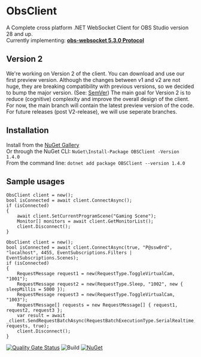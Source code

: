 # ObsClient
A Complete cross platform .NET WebSocket Client for OBS Studio version 28 and up.  
Currently implementing: [**obs-websocket 5.3.0 Protocol**](https://github.com/obsproject/obs-websocket/blob/master/docs/generated/protocol.md)

## Version 2
We're working on Version 2 of the client. You can download and use our first preview version.
Although the changes between v1 and v2 are not huge, they are breaking compatibility with previous versions, so we decided to bump the major version. (See: [SemVer](https://semver.org/))
The main goal for Version 2 is to reduce (cognitive) complexity and improve the overall design of the client.
For now, the main branch will contain the latest preview version of the code. For future releases (post V2-release), we will use seperate branches.

## Installation
Install from the [NuGet Gallery](https://www.nuget.org/packages/OBSClient)   
Or through the NuGet CLI: `NuGet\Install-Package OBSClient -Version 1.4.0`  
From the command line: `dotnet add package OBSClient --version 1.4.0`  

## Sample usages
```
ObsClient client = new();
bool isConnected = await client.ConnectAsync();
if (isConnected)
{
    await client.SetCurrentProgramScene("Gaming Scene");
    Monitor[] monitors = await client.GetMonitorList();
    client.Disconnect();
}
```

```
ObsClient client = new();
bool isConnected = await client.ConnectAsync(true, "P@ssw0rd", "localhost", 4455, EventSubscriptions.Filters | EventSubscriptions.Scenes);
if (isConnected)
{
    RequestMessage request1 = new(RequestType.ToggleVirtualCam, "1001");
    RequestMessage request2 = new(RequestType.Sleep, "1002", new { sleepMillis = 5000 });
    RequestMessage request3 = new(RequestType.ToggleVirtualCam, "1003");
    RequestMessage[] requests = new RequestMessage[] { request1, request2, request3 };
    var result = await _client.SendRequestBatchAsync(RequestBatchExecutionType.SerialRealtime, requests, true);
    client.Disconnect();
}
```

[![Quality Gate Status](https://sonarcloud.io/api/project_badges/measure?project=tinodo_obsclient&metric=alert_status)](https://sonarcloud.io/summary/new_code?id=tinodo_obsclient)
![Build](https://github.com/tinodo/obsclient/actions/workflows/build.yml/badge.svg?branch=main)
[![NuGet](https://img.shields.io/nuget/v/obsclient.svg?style=flat)](https://www.nuget.org/packages/obsclient)  
